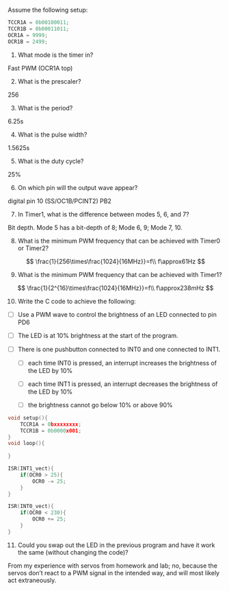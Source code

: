 Assume the following setup:

```c
TCCR1A = 0b00100011;
TCCR1B = 0b00011011;
OCR1A = 9999;
OCR1B = 2499;
```

1. What mode is the timer in?

Fast PWM (OCR1A top)

2. What is the prescaler?

256

3. What is the period?

6.25s

4. What is the pulse width?

1.5625s

5. What is the duty cycle?

25%

6. On which pin will the output wave appear?

digital pin 10 (SS/OC1B/PCINT2) PB2

7. In Timer1, what is the difference between modes 5, 6, and 7?

Bit depth. Mode 5 has a bit-depth of 8; Mode 6, 9; Mode 7, 10.

8. What is the minimum PWM frequency that can be achieved with Timer0 or Timer2?

$$
\frac{1}{256\times\frac{1024}{16MHz}}=f\\
f\approx61Hz
$$

9. What is the minimum PWM frequency that can be achieved with Timer1?

$$
\frac{1}{2^{16}\times\frac{1024}{16MHz}}=f\\
f\approx238mHz
$$

10. Write the C code to achieve the following:

- [ ] Use a PWM wave to control the brightness of an LED connected to pin PD6

- [ ] The LED is at 10% brightness at the start of the program.
- [ ] There is one pushbutton connected to INT0 and one connected to INT1.
    - [ ] each time INT0 is pressed, an interrupt increases the brightness of the LED by 10%
    - [ ] each time INT1 is pressed, an interrupt decreases the brightness of the LED by 10%
    - [ ] the brightness cannot go below 10% or above 90%



```c
void setup(){
    TCCR1A = 0bxxxxxxxx;
    TCCR1B = 0b0000x001;
}
void loop(){
    
}

ISR(INT1_vect){
    if(OCR0 > 25){
        OCR0 -= 25; 
    }
}

ISR(INT0_vect){
    if(OCR0 < 230){
        OCR0 += 25; 
    }
}
```

11. Could you swap out the LED in the previous program and have it work the same (without changing the code)?

From my experience with servos from homework and lab; no, because the servos don’t react to a PWM signal in the intended way, and will most likely act extraneously. 